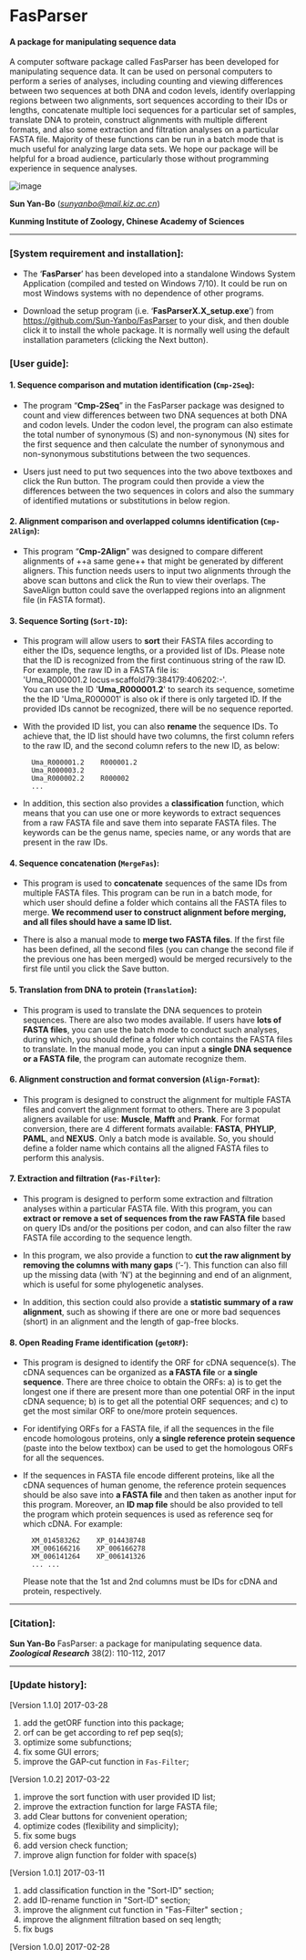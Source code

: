 # FasParser
#### A package for manipulating sequence data ####

A computer software package called FasParser has been developed for manipulating sequence data. It can be used on personal computers to perform a series of analyses, including counting and viewing differences between two sequences at both DNA and codon levels, identify overlapping regions between two alignments, sort sequences according to their IDs or lengths, concatenate multiple loci sequences for a particular set of samples, translate DNA to protein, construct alignments with multiple different formats, and also some extraction and filtration analyses on a particular FASTA file. Majority of these functions can be run in a batch mode that is much useful for analyzing large data sets. We hope our package will be helpful for a broad audience, particularly those without programming experience in sequence analyses. 

![image](https://github.com/Sun-Yanbo/FasParser/blob/master/Homepage.jpg)

**Sun Yan-Bo** (*sunyanbo@mail.kiz.ac.cn*)

**Kunming Institute of Zoology, Chinese Academy of Sciences**

----------

### [System requirement and installation]: ###

- The ‘**FasParser**’ has been developed into a standalone Windows System Application (compiled and tested on Windows 7/10). It could be run on most Windows systems with no dependence of other programs.

- Download the setup program (i.e. ‘**FasParserX.X_setup.exe**’) from https://github.com/Sun-Yanbo/FasParser to your disk, and then double click it to install the whole package. It is normally well using the default installation parameters (clicking the Next button).

### [User guide]: ###

#### 1. Sequence comparison and mutation identification (`Cmp-2Seq`): ####

- The program “**Cmp-2Seq**” in the FasParser package was designed to count and view differences between two DNA sequences at both DNA and codon levels. Under the codon level, the program can also estimate the total number of synonymous (S) and non-synonymous (N) sites for the first sequence and then calculate the number of synonymous and non-synonymous substitutions between the two sequences. 

- Users just need to put two sequences into the two above textboxes and click the Run button. The program could then provide a view the differences between the two sequences in colors and also the summary of identified mutations or substitutions in below region.


#### 2. Alignment comparison and overlapped columns identification (`Cmp-2Align`):  ####

- This program “**Cmp-2Align**” was designed to compare different alignments of ++a same gene++ that might be generated by different aligners. This function needs users to input two alignments through the above scan buttons and click the Run to view their overlaps. The SaveAlign button could save the overlapped regions into an alignment file (in FASTA format).


#### 3. Sequence Sorting (`Sort-ID`):  ####

- This program will allow users to **sort** their FASTA files according to either the IDs, sequence lengths, or a provided list of IDs. Please note that the ID is recognized from the first continuous string of the raw ID. For example, the raw ID in a FASTA file is: 
<br>'Uma\_R000001.2 locus=scaffold79:384179:406202:-'. 
<br>You can use the ID '**Uma\_R000001.2**' to search its sequence, sometime the the ID 'Uma\_R000001' is also ok if there is only targeted ID. If the provided IDs cannot be recognized, there will be no sequence reported.

- With the provided ID list, you can also **rename** the sequence IDs. To achieve that, the ID list should have two columns, the first column refers to the raw ID, and the second column refers to the new ID, as below:

		Uma_R000001.2    R000001.2
		Uma_R000003.2
		Uma_R000002.2    R000002
		...

- In addition, this section also provides a **classification** function, which means that you can use one or more keywords to extract sequences from a raw FASTA file and save them into separate FASTA files. The keywords can be the genus name, species name, or any words that are present in the raw IDs.


#### 4. Sequence concatenation (`MergeFas`): ####

- This program is used to **concatenate** sequences of the same IDs from multiple FASTA files. This program can be run in a batch mode, for which user should define a folder which contains all the FASTA files to merge. **We recommend user to construct alignment before merging, and all files should have a same ID list.**

- There is also a manual mode to **merge two FASTA files**. If the first file has been defined, all the second files (you can change the second file if the previous one has been merged) would be merged recursively to the first file until you click the Save button.


#### 5. Translation from DNA to protein (`Translation`): ####

- This program is used to translate the DNA sequences to protein sequences. There are also two modes available. If users have **lots of FASTA files**, you can use the batch mode to conduct such analyses, during which, you should define a folder which contains the FASTA files to translate. In the manual mode, you can input a **single DNA sequence or a FASTA file**, the program can automate recognize them.


#### 6. Alignment construction and format conversion (`Align-Format`):

- This program is designed to construct the alignment for multiple FASTA files and convert the alignment format to others. There are 3 populat aligners available for use: **Muscle**, **Mafft** and **Prank**. For format conversion, there are 4 different formats available: **FASTA**, **PHYLIP**, **PAML**, and **NEXUS**. Only a batch mode is available. So, you should define a folder name which contains all the aligned FASTA files to perform this analysis.


#### 7. Extraction and filtration (`Fas-Filter`): ####

- This program is designed to perform some extraction and filtration analyses within a particular FASTA file. With this program, you can **extract or remove a set of sequences from the raw FASTA file** based on query IDs and/or the positions per codon, and can also filter the raw FASTA file according to the sequence length.

- In this program, we also provide a function to **cut the raw alignment by removing the columns with many gaps** (‘-’). This function can also fill up the missing data (with ‘N’) at the beginning and end of an alignment, which is useful for some phylogenetic analyses. 

- In addition, this section could also provide a **statistic summary of a raw alignment**, such as showing if there are one or more bad sequences (short) in an alignment and the length of gap-free blocks.

#### 8. Open Reading Frame identification (`getORF`): ####

- This program is designed to identify the ORF for cDNA sequence(s). The cDNA sequences can be organized as **a FASTA file** or **a single sequence**. There are three choice to obtain the ORFs: a) is to get the longest one if there are present more than one potential ORF in the input cDNA sequence; b) is to get all the potential ORF sequences; and c) to get the most similar ORF to one/more protein sequences.

- For identifying ORFs for a FASTA file, if all the sequences in the file encode homologous proteins, only **a single reference protein sequence** (paste into the below textbox) can be used to get the homologous ORFs for all the sequences. 

- If the sequences in FASTA file encode different proteins, like all the cDNA sequences of human genome, the reference protein sequences should be also save into **a FASTA file** and then taken as another input for this program. Moreover, an **ID map file** should be also provided to tell the program which protein sequences is used as reference seq for which cDNA. For example: 

		XM_014583262	XP_014438748
		XM_006166216	XP_006166278
		XM_006141264	XP_006141326
		...	...

	Please note that the 1st and 2nd columns must be IDs for cDNA and protein, respectively.


----------

### [Citation]: ###

**Sun Yan-Bo** FasParser: a package for manipulating sequence data. ***Zoological Research*** 38(2): 110-112, 2017

----------

### [Update history]: ###

[Version 1.1.0] 2017-03-28

1. add the getORF function into this package;
1. orf can be get according to ref pep seq(s);
1. optimize some subfunctions;
1. fix some GUI errors;
1. improve the GAP-cut function in `Fas-Filter`;

[Version 1.0.2] 2017-03-22

1. improve the sort function with user provided ID list;
1. improve the extraction function for large FASTA file;
1. add Clear buttons for convenient operation;
1. optimize codes (flexibility and simplicity);
1. fix some bugs
1. add version check function;
1. improve align function for folder with space(s)

[Version 1.0.1] 2017-03-11

1. add classification function in the "Sort-ID" section;
1. add ID-rename function in "Sort-ID" section;
1. improve the alignment cut function in "Fas-Filter" section ;
1. improve the alignment filtration based on seq length;
1. fix bugs
    
[Version 1.0.0] 2017-02-28

